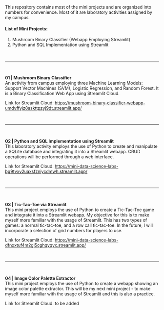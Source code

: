This repository contains most of the mini projects and are organized into numbers for convenience. Most of it are laboratory activities assigned by my campus.

#### List of Mini Projects:
1. Mushroom Binary Classifier (Webapp Employing Streamlit)
2. Python and SQL Implementation using Streamlit

<br>

---  
<br>

**01 | Mushroom Binary Classifier**  
An activity from campus employing three Machine Learning Models: Support Vector Machines (SVM), Logistic Regression, and Random Forest. It is a Binary Classification Web App using Streamlit Cloud.

Link for Streamlit Cloud: https://mushroom-binary-classifier-webapp-umdvffyjz8askttpzyj9dt.streamlit.app/

<br>

---   
<br>

**02 | Python and SQL Implementation using Streamlit**  
This laboratory activity employs the use of Python to create and manipulate a SQLite database and integrating it into a Streamlit webapp. CRUD operations will be performed through a web interface.

Link for Streamlit Cloud: https://mini-data-science-labs-bg9tvxv2uaxsfznjycdmwh.streamlit.app/


<br>

---   
<br>

**03 | Tic-Tac-Toe via Streamlit**  
This mini project employs the use of Python to create a Tic-Tac-Toe game and integrate it into a Streamlit webapp. My objective for this is to make myself more familiar with the usage of Streamlit. This has two types of games: a normal tic-tac-toe, and a row call tic-tac-toe. In the future, I will incorporate a selection of grid numbers for players to use.

Link for Streamlit Cloud: https://mini-data-science-labs-dfnxxtuf4m2gi5cghqyqvx.streamlit.app/

<br>

---  
<br>

**04 | Image Color Palette Extractor**  
This mini project employs the use of Python to create a webapp showing an image color palette extractor. This will be my next mini project - to make myself more familiar with the usage of Streamlit and this is also a practice.

Link for Streamlit Cloud: to be added

<br>
